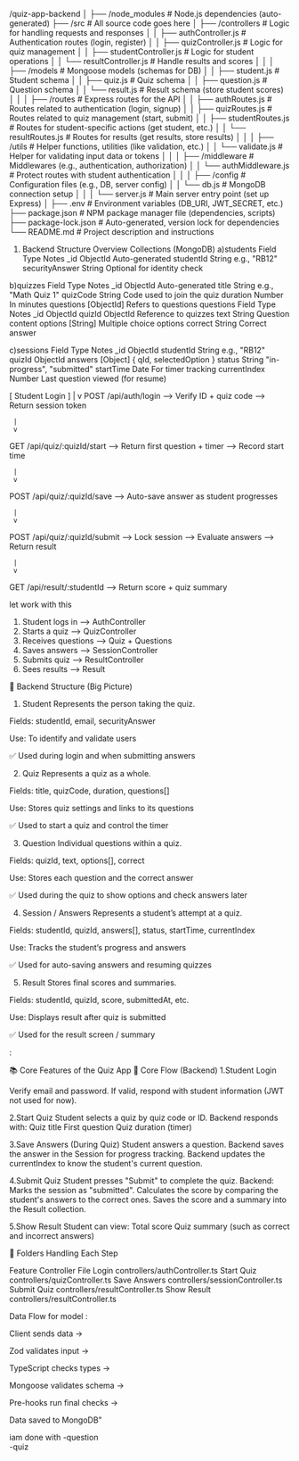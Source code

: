/quiz-app-backend
│
├── /node_modules # Node.js dependencies (auto-generated)
├── /src # All source code goes here
│ ├── /controllers # Logic for handling requests and responses
│ │ ├── authController.js # Authentication routes (login, register)
│ │ ├── quizController.js # Logic for quiz management
│ │ ├── studentController.js # Logic for student operations
│ │ └── resultController.js # Handle results and scores
│ │
│ ├── /models # Mongoose models (schemas for DB)
│ │ ├── student.js # Student schema
│ │ ├── quiz.js # Quiz schema
│ │ ├── question.js # Question schema
│ │ └── result.js # Result schema (store student scores)
│ │
│ ├── /routes # Express routes for the API
│ │ ├── authRoutes.js # Routes related to authentication (login, signup)
│ │ ├── quizRoutes.js # Routes related to quiz management (start, submit)
│ │ ├── studentRoutes.js # Routes for student-specific actions (get student, etc.)
│ │ └── resultRoutes.js # Routes for results (get results, store results)
│ │
│ ├── /utils # Helper functions, utilities (like validation, etc.)
│ │ └── validate.js # Helper for validating input data or tokens
│ │
│ ├── /middleware # Middlewares (e.g., authentication, authorization)
│ │ └── authMiddleware.js # Protect routes with student authentication
│ │
│ ├── /config # Configuration files (e.g., DB, server config)
│ │ └── db.js # MongoDB connection setup
│ │
│ └── server.js # Main server entry point (set up Express)
│
├── .env # Environment variables (DB_URI, JWT_SECRET, etc.)
├── package.json # NPM package manager file (dependencies, scripts)
├── package-lock.json # Auto-generated, version lock for dependencies
└── README.md # Project description and instructions

1. Backend Structure Overview
   Collections (MongoDB)
   a)students
   Field Type Notes
   \_id ObjectId Auto-generated
   studentId String e.g., "RB12"
   securityAnswer String Optional for identity check

b)quizzes
Field Type Notes
\_id ObjectId Auto-generated
title String e.g., "Math Quiz 1"
quizCode String Code used to join the quiz
duration Number In minutes
questions [ObjectId] Refers to questions
questions
Field Type Notes
\_id ObjectId
quizId ObjectId Reference to quizzes
text String Question content
options [String] Multiple choice options
correct String Correct answer

c)sessions
Field Type Notes
\_id ObjectId
studentId String e.g., "RB12"
quizId ObjectId
answers [Object] { qId, selectedOption }
status String "in-progress", "submitted"
startTime Date For timer tracking
currentIndex Number Last question viewed (for resume)

[ Student Login ]
|
v
POST /api/auth/login
--> Verify ID + quiz code
--> Return session token

     |
     v

GET /api/quiz/:quizId/start
--> Return first question + timer
--> Record start time

     |
     v

POST /api/quiz/:quizId/save
--> Auto-save answer as student progresses

     |
     v

POST /api/quiz/:quizId/submit
--> Lock session
--> Evaluate answers
--> Return result

     |
     v

GET /api/result/:studentId
--> Return score + quiz summary

let work with this

1. Student logs in --> AuthController
2. Starts a quiz --> QuizController
3. Receives questions --> Quiz + Questions
4. Saves answers --> SessionController
5. Submits quiz --> ResultController
6. Sees results --> Result

🔧 Backend Structure (Big Picture)

1. Student
   Represents the person taking the quiz.

Fields: studentId, email, securityAnswer

Use: To identify and validate users

✅ Used during login and when submitting answers

2. Quiz
   Represents a quiz as a whole.

Fields: title, quizCode, duration, questions[]

Use: Stores quiz settings and links to its questions

✅ Used to start a quiz and control the timer

3. Question
   Individual questions within a quiz.

Fields: quizId, text, options[], correct

Use: Stores each question and the correct answer

✅ Used during the quiz to show options and check answers later

4. Session / Answers
   Represents a student’s attempt at a quiz.

Fields: studentId, quizId, answers[], status, startTime, currentIndex

Use: Tracks the student’s progress and answers

✅ Used for auto-saving answers and resuming quizzes

5. Result
   Stores final scores and summaries.

Fields: studentId, quizId, score, submittedAt, etc.

Use: Displays result after quiz is submitted

✅ Used for the result screen / summary

:

📚 Core Features of the Quiz App
🧩 Core Flow (Backend)
1.Student Login

Verify email and password.
If valid, respond with student information (JWT not used for now).

2.Start Quiz
Student selects a quiz by quiz code or ID.
Backend responds with:
Quiz title
First question
Quiz duration (timer)

3.Save Answers (During Quiz)
Student answers a question.
Backend saves the answer in the Session for progress tracking.
Backend updates the currentIndex to know the student's current question.

4.Submit Quiz
Student presses "Submit" to complete the quiz.
Backend:
Marks the session as "submitted".
Calculates the score by comparing the student's answers to the correct ones.
Saves the score and a summary into the Result collection.

5.Show Result
Student can view:
Total score
Quiz summary (such as correct and incorrect answers)

📂 Folders Handling Each Step

Feature Controller File
Login controllers/authController.ts
Start Quiz controllers/quizController.ts
Save Answers controllers/sessionController.ts
Submit Quiz controllers/resultController.ts
Show Result controllers/resultController.ts

Data Flow for model :

Client sends data →

Zod validates input →

TypeScript checks types →

Mongoose validates schema →

Pre-hooks run final checks →

Data saved to MongoDB"

iam done with
-question  
-quiz
